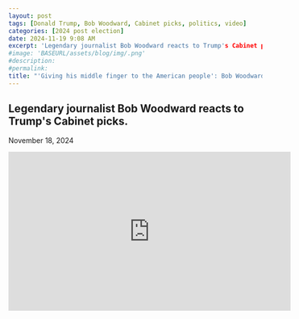 ```yaml
---
layout: post
tags: [Donald Trump, Bob Woodward, Cabinet picks, politics, video]
categories: [2024 post election]
date: 2024-11-19 9:08 AM
excerpt: 'Legendary journalist Bob Woodward reacts to Trump's Cabinet picks.'
#image: 'BASEURL/assets/blog/img/.png'
#description:
#permalink:
title: "'Giving his middle finger to the American people': Bob Woodward reacts to Trump Cabinet picks"
---
```



## Legendary journalist Bob Woodward reacts to Trump's Cabinet picks.

November 18, 2024

<iframe width="560" height="315" src="https://www.youtube.com/embed/civBrnAAqCE?si=UQQzR4VYoDppG1dU" title="YouTube video player" frameborder="0" allow="accelerometer; autoplay; clipboard-write; encrypted-media; gyroscope; picture-in-picture; web-share" referrerpolicy="strict-origin-when-cross-origin" allowfullscreen></iframe>

